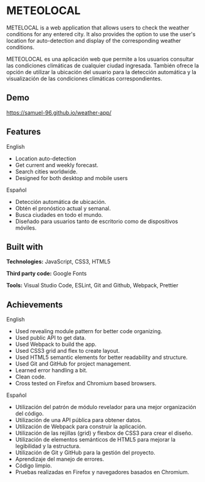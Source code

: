 
# METEOLOCAL

METELOCAL is a web application that allows users to check the weather conditions for any entered city. It also provides the option to use the user's location for auto-detection and display of the corresponding weather conditions.

METEOLOCAL es una aplicación web que permite a los usuarios consultar las condiciones climáticas de cualquier ciudad ingresada. También ofrece la opción de utilizar la ubicación del usuario para la detección automática y la visualización de las condiciones climáticas correspondientes.

## Demo
https://samuel-96.github.io/weather-app/

## Features
English
- Location auto-detection
- Get current and weekly forecast.
- Search cities worldwide.
- Designed for both desktop and mobile users
  
Español
- Detección automática de ubicación.
- Obtén el pronóstico actual y semanal.
- Busca ciudades en todo el mundo.
- Diseñado para usuarios tanto de escritorio como de dispositivos móviles.
## Built with

**Technologies:** JavaScript, CSS3, HTML5  

**Third party code:** Google Fonts   

**Tools:** Visual Studio Code, ESLint, Git and Github, Webpack, Prettier

## Achievements 
English
- Used revealing module pattern for better code organizing.
- Used public API to get data.
- Used Webpack to build the app.
-   Used CSS3 grid and flex to create layout.
-   Used HTML5 semantic elements for better readability and structure.
-   Used Git and GitHub for project management.
-   Learned error handling a bit.
-   Clean code.
-   Cross tested on Firefox and Chromium based browsers.
  
Español
- Utilización del patrón de módulo revelador para una mejor organización del código.
- Utilización de una API pública para obtener datos.
- Utilización de Webpack para construir la aplicación.
- Utilización de las rejillas (grid) y flexbox de CSS3 para crear el diseño.
- Utilización de elementos semánticos de HTML5 para mejorar la legibilidad y la estructura.
- Utilización de Git y GitHub para la gestión del proyecto.
- Aprendizaje del manejo de errores.
- Código limpio.
- Pruebas realizadas en Firefox y navegadores basados en Chromium.


